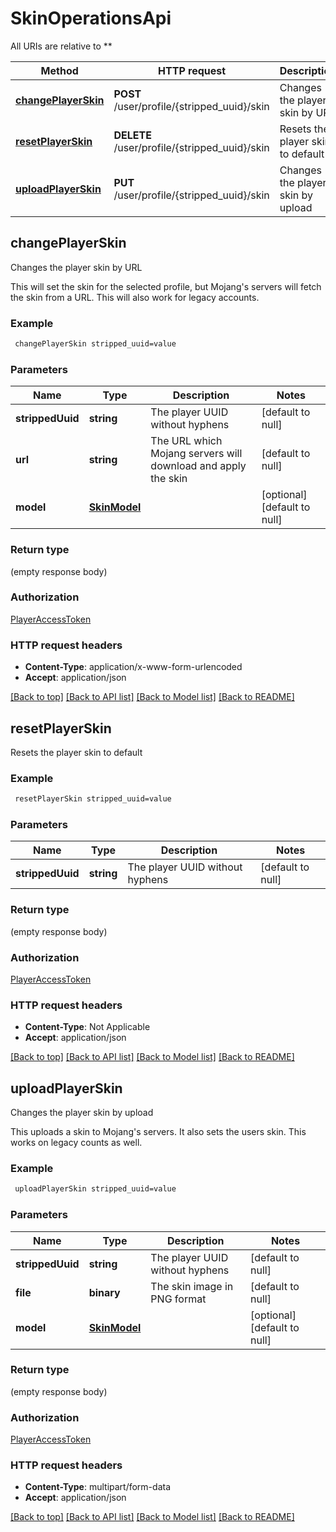 # SkinOperationsApi

All URIs are relative to **

Method | HTTP request | Description
------------- | ------------- | -------------
[**changePlayerSkin**](SkinOperationsApi.md#changePlayerSkin) | **POST** /user/profile/{stripped_uuid}/skin | Changes the player skin by URL
[**resetPlayerSkin**](SkinOperationsApi.md#resetPlayerSkin) | **DELETE** /user/profile/{stripped_uuid}/skin | Resets the player skin to default
[**uploadPlayerSkin**](SkinOperationsApi.md#uploadPlayerSkin) | **PUT** /user/profile/{stripped_uuid}/skin | Changes the player skin by upload


## **changePlayerSkin**

Changes the player skin by URL

This will set the skin for the selected profile, but Mojang's servers will fetch the skin from a URL. This will also work for legacy accounts.

### Example
```bash
 changePlayerSkin stripped_uuid=value
```

### Parameters

Name | Type | Description  | Notes
------------- | ------------- | ------------- | -------------
 **strippedUuid** | **string** | The player UUID without hyphens | [default to null]
 **url** | **string** | The URL which Mojang servers will download and apply the skin | [default to null]
 **model** | [**SkinModel**](SkinModel.md) |  | [optional] [default to null]

### Return type

(empty response body)

### Authorization

[PlayerAccessToken](../README.md#PlayerAccessToken)

### HTTP request headers

 - **Content-Type**: application/x-www-form-urlencoded
 - **Accept**: application/json

[[Back to top]](#) [[Back to API list]](../README.md#documentation-for-api-endpoints) [[Back to Model list]](../README.md#documentation-for-models) [[Back to README]](../README.md)

## **resetPlayerSkin**

Resets the player skin to default

### Example
```bash
 resetPlayerSkin stripped_uuid=value
```

### Parameters

Name | Type | Description  | Notes
------------- | ------------- | ------------- | -------------
 **strippedUuid** | **string** | The player UUID without hyphens | [default to null]

### Return type

(empty response body)

### Authorization

[PlayerAccessToken](../README.md#PlayerAccessToken)

### HTTP request headers

 - **Content-Type**: Not Applicable
 - **Accept**: application/json

[[Back to top]](#) [[Back to API list]](../README.md#documentation-for-api-endpoints) [[Back to Model list]](../README.md#documentation-for-models) [[Back to README]](../README.md)

## **uploadPlayerSkin**

Changes the player skin by upload

This uploads a skin to Mojang's servers. It also sets the users skin. This works on legacy counts as well.

### Example
```bash
 uploadPlayerSkin stripped_uuid=value
```

### Parameters

Name | Type | Description  | Notes
------------- | ------------- | ------------- | -------------
 **strippedUuid** | **string** | The player UUID without hyphens | [default to null]
 **file** | **binary** | The skin image in PNG format | [default to null]
 **model** | [**SkinModel**](SkinModel.md) |  | [optional] [default to null]

### Return type

(empty response body)

### Authorization

[PlayerAccessToken](../README.md#PlayerAccessToken)

### HTTP request headers

 - **Content-Type**: multipart/form-data
 - **Accept**: application/json

[[Back to top]](#) [[Back to API list]](../README.md#documentation-for-api-endpoints) [[Back to Model list]](../README.md#documentation-for-models) [[Back to README]](../README.md)

